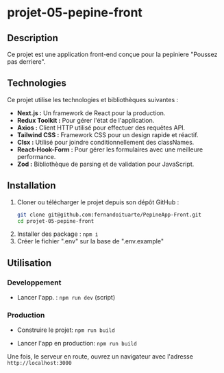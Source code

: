 # projet-05-pepine-front

## Description

Ce projet est une application front-end conçue pour la pepiniere "Poussez pas derriere".

## Technologies

Ce projet utilise les technologies et bibliothèques suivantes :

- **Next.js :** Un framework de React pour la production.
- **Redux Toolkit :** Pour gérer l'état de l'application.
- **Axios :** Client HTTP utilisé pour effectuer des requêtes API.
- **Tailwind CSS :** Framework CSS pour un design rapide et réactif.
- **Clsx :** Utilisé pour joindre conditionnellement des classNames.
- **React-Hook-Form :** Pour gérer les formulaires avec une meilleure performance.
- **Zod :** Bibliothèque de parsing et de validation pour JavaScript.

## Installation

1. Cloner ou télécharger le projet depuis son dépôt GitHub :
   ```bash
   git clone git@github.com:fernandoituarte/PepineApp-Front.git
   cd projet-05-pepine-front

2. Installer des package : `npm i`
3. Créer le fichier ".env" sur la base de ".env.example"

## Utilisation

### Developpement

- Lancer l'app. : `npm run dev` (script)

### Production

- Construire le projet: `npm run build`

- Lancer l'app en production: `npm run build`



Une fois, le serveur en route, ouvrez un navigateur avec l'adresse `http://localhost:3000`
